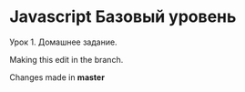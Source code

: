 Javascript Базовый уровень
==========================

Урок 1. Домашнее задание.

Making this edit in the branch.

Changes made in **master**
